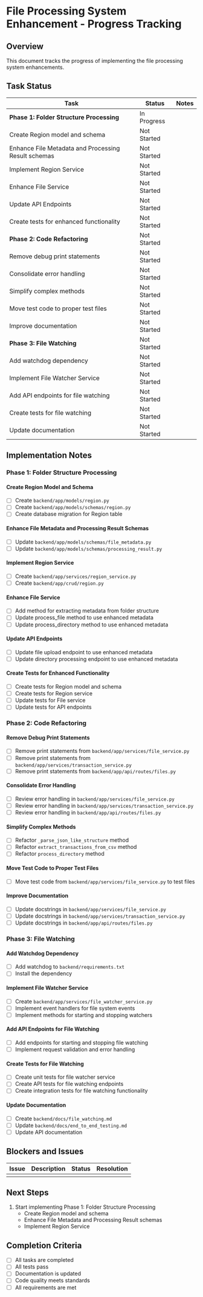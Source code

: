 # File Processing System Enhancement - Progress Tracking

## Overview

This document tracks the progress of implementing the file processing system enhancements.

## Task Status

| Task | Status | Notes |
|------|--------|-------|
| **Phase 1: Folder Structure Processing** | In Progress | |
| Create Region model and schema | Not Started | |
| Enhance File Metadata and Processing Result schemas | Not Started | |
| Implement Region Service | Not Started | |
| Enhance File Service | Not Started | |
| Update API Endpoints | Not Started | |
| Create tests for enhanced functionality | Not Started | |
| **Phase 2: Code Refactoring** | Not Started | |
| Remove debug print statements | Not Started | |
| Consolidate error handling | Not Started | |
| Simplify complex methods | Not Started | |
| Move test code to proper test files | Not Started | |
| Improve documentation | Not Started | |
| **Phase 3: File Watching** | Not Started | |
| Add watchdog dependency | Not Started | |
| Implement File Watcher Service | Not Started | |
| Add API endpoints for file watching | Not Started | |
| Create tests for file watching | Not Started | |
| Update documentation | Not Started | |

## Implementation Notes

### Phase 1: Folder Structure Processing

#### Create Region Model and Schema
- [ ] Create `backend/app/models/region.py`
- [ ] Create `backend/app/models/schemas/region.py`
- [ ] Create database migration for Region table

#### Enhance File Metadata and Processing Result Schemas
- [ ] Update `backend/app/models/schemas/file_metadata.py`
- [ ] Update `backend/app/models/schemas/processing_result.py`

#### Implement Region Service
- [ ] Create `backend/app/services/region_service.py`
- [ ] Create `backend/app/crud/region.py`

#### Enhance File Service
- [ ] Add method for extracting metadata from folder structure
- [ ] Update process_file method to use enhanced metadata
- [ ] Update process_directory method to use enhanced metadata

#### Update API Endpoints
- [ ] Update file upload endpoint to use enhanced metadata
- [ ] Update directory processing endpoint to use enhanced metadata

#### Create Tests for Enhanced Functionality
- [ ] Create tests for Region model and schema
- [ ] Create tests for Region service
- [ ] Update tests for File service
- [ ] Update tests for API endpoints

### Phase 2: Code Refactoring

#### Remove Debug Print Statements
- [ ] Remove print statements from `backend/app/services/file_service.py`
- [ ] Remove print statements from `backend/app/services/transaction_service.py`
- [ ] Remove print statements from `backend/app/api/routes/files.py`

#### Consolidate Error Handling
- [ ] Review error handling in `backend/app/services/file_service.py`
- [ ] Review error handling in `backend/app/services/transaction_service.py`
- [ ] Review error handling in `backend/app/api/routes/files.py`

#### Simplify Complex Methods
- [ ] Refactor `_parse_json_like_structure` method
- [ ] Refactor `extract_transactions_from_csv` method
- [ ] Refactor `process_directory` method

#### Move Test Code to Proper Test Files
- [ ] Move test code from `backend/app/services/file_service.py` to test files

#### Improve Documentation
- [ ] Update docstrings in `backend/app/services/file_service.py`
- [ ] Update docstrings in `backend/app/services/transaction_service.py`
- [ ] Update docstrings in `backend/app/api/routes/files.py`

### Phase 3: File Watching

#### Add Watchdog Dependency
- [ ] Add watchdog to `backend/requirements.txt`
- [ ] Install the dependency

#### Implement File Watcher Service
- [ ] Create `backend/app/services/file_watcher_service.py`
- [ ] Implement event handlers for file system events
- [ ] Implement methods for starting and stopping watchers

#### Add API Endpoints for File Watching
- [ ] Add endpoints for starting and stopping file watching
- [ ] Implement request validation and error handling

#### Create Tests for File Watching
- [ ] Create unit tests for file watcher service
- [ ] Create API tests for file watching endpoints
- [ ] Create integration tests for file watching functionality

#### Update Documentation
- [ ] Create `backend/docs/file_watching.md`
- [ ] Update `backend/docs/end_to_end_testing.md`
- [ ] Update API documentation

## Blockers and Issues

| Issue | Description | Status | Resolution |
|-------|-------------|--------|------------|
| | | | |

## Next Steps

1. Start implementing Phase 1: Folder Structure Processing
   - Create Region model and schema
   - Enhance File Metadata and Processing Result schemas
   - Implement Region Service

## Completion Criteria

- [ ] All tasks are completed
- [ ] All tests pass
- [ ] Documentation is updated
- [ ] Code quality meets standards
- [ ] All requirements are met